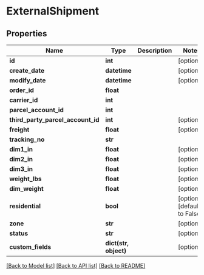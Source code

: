 # ExternalShipment

## Properties
Name | Type | Description | Notes
------------ | ------------- | ------------- | -------------
**id** | **int** |  | [optional] 
**create_date** | **datetime** |  | [optional] 
**modify_date** | **datetime** |  | [optional] 
**order_id** | **float** |  | 
**carrier_id** | **int** |  | 
**parcel_account_id** | **int** |  | 
**third_party_parcel_account_id** | **int** |  | [optional] 
**freight** | **float** |  | [optional] 
**tracking_no** | **str** |  | 
**dim1_in** | **float** |  | [optional] 
**dim2_in** | **float** |  | [optional] 
**dim3_in** | **float** |  | [optional] 
**weight_lbs** | **float** |  | [optional] 
**dim_weight** | **float** |  | [optional] 
**residential** | **bool** |  | [optional] [default to False]
**zone** | **str** |  | [optional] 
**status** | **str** |  | [optional] 
**custom_fields** | **dict(str, object)** |  | [optional] 

[[Back to Model list]](../README.md#documentation-for-models) [[Back to API list]](../README.md#documentation-for-api-endpoints) [[Back to README]](../README.md)


